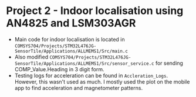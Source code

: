 # Project 2 - Indoor localisation using AN4825 and LSM303AGR
- Main code for indoor localisation is located in `COMSYS704/Projects/STM32L476JG-SensorTile/Applications/ALLMEMS1/Src/main.c`
- Also modified `COMSYS704/Projects/STM32L476JG-SensorTile/Applications/ALLMEMS1/Src/sensor_service.c` for sending COMP_Value.Heading in 3 digit form.
- Testing logs for acceleration can be found in `Accleration_Logs`. However, this wasn't used as much. I mostly used the plot on the mobile app to find acceleration and magnetometer patterns.
